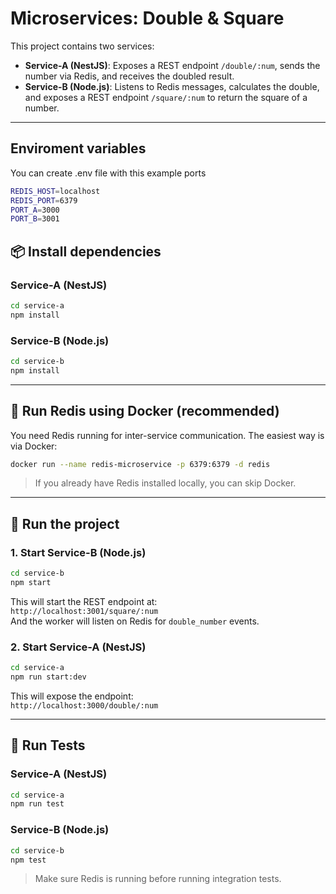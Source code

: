 # Microservices: Double & Square

This project contains two services:

- **Service-A (NestJS)**: Exposes a REST endpoint `/double/:num`, sends the number via Redis, and receives the doubled result.
- **Service-B (Node.js)**: Listens to Redis messages, calculates the double, and exposes a REST endpoint `/square/:num` to return the square of a number.

---

## Enviroment variables

You can create .env file with this example ports

```bash
REDIS_HOST=localhost
REDIS_PORT=6379
PORT_A=3000
PORT_B=3001
```

## 📦 Install dependencies

### Service-A (NestJS)

```bash
cd service-a
npm install
```

### Service-B (Node.js)

```bash
cd service-b
npm install
```

---

## 🐳 Run Redis using Docker (recommended)

You need Redis running for inter-service communication. The easiest way is via Docker:

```bash
docker run --name redis-microservice -p 6379:6379 -d redis
```

> If you already have Redis installed locally, you can skip Docker.

---

## 🚀 Run the project

### 1. Start Service-B (Node.js)

```bash
cd service-b
npm start
```

This will start the REST endpoint at:  
`http://localhost:3001/square/:num`  
And the worker will listen on Redis for `double_number` events.

### 2. Start Service-A (NestJS)

```bash
cd service-a
npm run start:dev
```

This will expose the endpoint:  
`http://localhost:3000/double/:num`

---

## 🧪 Run Tests

### Service-A (NestJS)

```bash
cd service-a
npm run test
```

### Service-B (Node.js)

```bash
cd service-b
npm test
```

> Make sure Redis is running before running integration tests.
